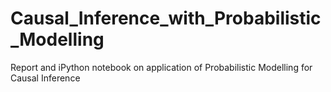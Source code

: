 # Causal_Inference_with_Probabilistic_Modelling
 Report and iPython notebook on application of Probabilistic Modelling for Causal Inference
